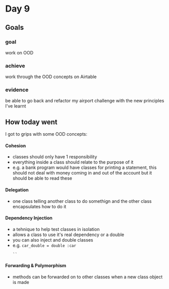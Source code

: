 # Day 9
## Goals 
### goal 
work on OOD
### achieve 
work through the OOD concepts on Airtable
### evidence 
be able to go back and refactor my airport challenge with the new principles I've learnt

## How today went
I got to grips with some OOD concepts:
#### Cohesion
- classes should only have 1 responsibility
- everything inside a class should relate to the purpose of it
- e.g. a bank program would have classes for printing a statement, this should not deal with money coming in and out of the account but it should be able to read these
#### Delegation
- one class telling another class to do somethign and the other class encapsulates how to do it
#### Dependency Injection
- a tehnique to help test classes in isolation
- allows a class to use it's real dependency or a double
- you can also inject and double classes
- e.g. 
``` car_double = double :car ```
  ``` car_class_double = double :car_class, new: card_double
  ``
#### Forwarding & Polymorphism
- methods can be forwarded on to other classes when a new class object is made  

